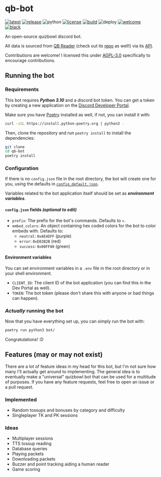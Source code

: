 # qb-bot

[![latest](https://img.shields.io/github/v/release/g3ner1c/qb-bot?include_prereleases&color=blue)](https://github.com/g3ner1c/qb-bot/releases)
[![release](https://img.shields.io/github/commits-since/g3ner1c/qb-bot/latest?include_prereleases)](https://github.com/g3ner1c/qb-bot/releases)
![python](https://img.shields.io/badge/python-3.10-blue)
[![license](https://img.shields.io/github/license/g3ner1c/qb-bot)](./LICENSE)
[![build](https://img.shields.io/github/actions/workflow/status/g3ner1c/qb-bot/lint.yml?branch=main)](https://github.com/g3ner1c/qb-bot/actions/workflows/lint.yml)
![deploy](https://img.shields.io/github/deployments/g3ner1c/qb-bot/qb-bot?label=deploy)
[![welcome](https://img.shields.io/badge/PRs-welcome-brightgreen.svg)](https://makeapullrequest.com)
[![black](https://img.shields.io/badge/code%20style-black-000000.svg)](https://github.com/psf/black)

An open-source quizbowl discord bot.

All data is sourced from [QB Reader](https://www.qbreader.org/) (check out its [repo](https://www.github.com/qbreader/website) as well!) via its [API](https://www.qbreader.org/api-info).

Contributions are welcome! I licensed this under [AGPL-3.0](./LICENSE) specifically to encourage contributions.

## Running the bot

### Requirements

This bot requires ***Python 3.10*** and a discord bot token. You can get a token by creating a new application on the [Discord Developer Portal](https://discord.com/developers/applications).

Make sure you have [Poetry](https://python-poetry.org/) installed as well, if not, you can install it with:

```sh
curl -sSL https://install.python-poetry.org | python3 -
```

Then, clone the repository and run `poetry install` to install the dependencies:

```sh
git clone
cd qb-bot
poetry install
```

### Configuration

If there is no `config.json` file in the root directory, the bot will create one for you, using the defaults in [`config_default.json`](./config_default.json).

Variables related to the bot application itself should be set as ***environment variables***.

#### `config.json` fields *(optional to edit)*

- `prefix`: The prefix for the bot's commands. Defaults to `>`.
- `embed_colors`: An object containing hex coded colors for the bot to color embeds with. Defaults to:
  - `neutral`: `0xAE4DFF` (purple)
  - `error`: `0xE02B2B` (red)
  - `success`: `0x00FF00` (green)

#### Environment variables

You can set environment variables in a `.env` file in the root directory or in your shell environment.

- `CLIENT_ID`: The client ID of the bot application (you can find this in the Dev Portal as well).
- `TOKEN`: The bot token (please don't share this with anyone or bad things can happen).

### *Actually* running the bot

Now that you have everything set up, you can simply run the bot with:

```sh
poetry run python3 bot/
```

Congratulations! :D

## Features (may or may not exist)

There are a lot of feature ideas in my head for this bot, but I'm not sure how many I'll actually get around to implementing.
The general idea is to eventually make a "universal" quizbowl bot that can be used for a multitude of purposes.
If you have any feature requests, feel free to open an issue or a pull request.

### Implemented

- Random tossups and bonuses by category and difficulty
- Singleplayer TK and PK sessions

### Ideas

- Multiplayer sessions
- TTS tossup reading
- Database queries
- Playing packets
- Downloading packets
- Buzzer and point tracking aiding a human reader
- Game scoring
